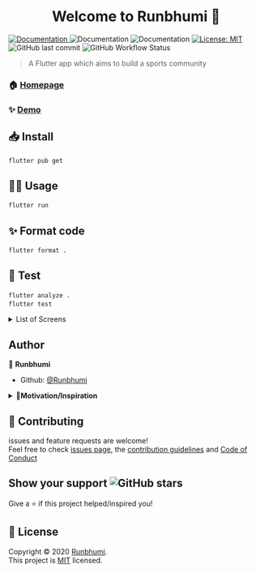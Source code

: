 <h1 align="center">Welcome to Runbhumi 👋</h1>
<p>
  <a href="../Runbhumi/documentation/auth.md" target="_blank">
    <img alt="Documentation" src="https://img.shields.io/badge/documentation-yes-brightgreen.svg" />
  </a>
  <img alt="Documentation" src="https://img.shields.io/badge/-Flutter-blue?&logo=flutter" />
  <img alt="Documentation" src="https://img.shields.io/badge/-Firebase-blue?&logo=firebase" />
  <a href="https://github.com/Runbhumi/Runbhumi/blob/master/LICENSE" target="_blank">
    <img alt="License: MIT" src="https://img.shields.io/badge/License-MIT-yellow.svg" />
  </a>
  <img alt="GitHub last commit" src="https://img.shields.io/github/last-commit/Runbhumi/Runbhumi">
    <img alt="GitHub Workflow Status" src="https://img.shields.io/github/workflow/status/Runbhumi/Runbhumi/Flutter%20CI?logo=dart&logoColor=lightblue">
</p>

> A Flutter app which aims to build a sports community

### 🏠 [Homepage](https://runbhumi.github.io/our-team/)

### ✨ [Demo](https://xd.adobe.com/view/94f928d5-ae2f-4def-8fc8-0b3d7db66514-c1aa/)

## 📥 Install

```sh
flutter pub get
```

## 👷‍♂️ Usage

```sh
flutter run
```

## ✨ Format code

```sh
flutter format .
```

## 🧪 Test

```sh
flutter analyze .
flutter test
```

<details><summary>List of Screens</summary>
  
  - [x] Splash Screen
  - [x] Pre-Authorization Screen
  - [x] Login Screen
  - [x] SignUp Screen
  - [x] Forgot Password Screen
  - [ ] Home Screen
  - [ ] Networks Screen
  - [ ] Add Event Screen
  - [ ] Notification Screen
  - [x] Profile Screen
  - [ ] Chat Screen
  - [ ] Schedule Screen
  
</details>

## Author

🏢 **Runbhumi**

- Github: [@Runbhumi](https://github.com/Runbhumi)

<details><summary> <strong>💪Motivation/Inspiration</strong> </summary>

<img src="./documentation/Problem_statement_by_tanmay_bhat.jpeg" />

</details>

## 🤝 Contributing

issues and feature requests are welcome!<br />Feel free to check [issues page](https://github.com/Runbhumi/Runbhumi/issues), the [contribution guidelines](CONTRIBUTING.md) and [Code of Conduct](CODE_OF_CONDUCT.md)

## Show your support <img alt="GitHub stars" src="https://img.shields.io/github/stars/Runbhumi/Runbhumi?style=social">

Give a ⭐️ if this project helped/inspired you!

## 📝 License

Copyright © 2020 [Runbhumi](https://github.com/Runbhumi).<br />
This project is [MIT](https://github.com/Runbhumi/Runbhumi/blob/master/LICENSE) licensed.
